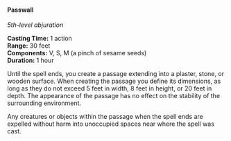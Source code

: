 #### Passwall
<!-- TODO Check and tag this spell -->
<!-- markdownlint-disable-next-line no-emphasis-as-heading -->
_5th-level abjuration_

**Casting Time:** 1 action \
**Range:** 30 feet \
**Components:** V, S, M (a pinch of sesame seeds) \
**Duration:** 1 hour

Until the spell ends, you create a passage extending into a plaster, stone, or wooden surface.
When creating the passage you define its dimensions, as long as they do not exceed 5 feet in width, 8 feet in height, or 20 feet in depth.
The appearance of the passage has no effect on the stability of the surrounding environment.

Any creatures or objects within the passage when the spell ends are expelled without harm into unoccupied spaces near where the spell was cast.
